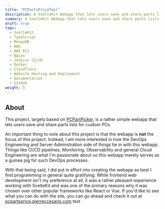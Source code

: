 ```yaml
---
title: "PCPartsPriceTool"
description: A SvelteKit Webapp that lets users save and share parts lists for custom PCs | Deployed on AWS with CI/CD
summary: A SvelteKit Webapp that lets users save and share parts lists for custom PCs | Deployed on AWS with CI/CD
draft: true
tags:
  - SvelteKit
  - TypeScript
  - MongoDB
  - AWS
  - AWS EC2
  - Nginx
  - Jenkins CI/CD
  - Docker
  - Cloudflare
  - Website Hosting and Deployment
  - Documentation
  - GitHub
weight: 5
---
```


## About

This project, largely based on [PCPartPicker](https://pcpartpicker.com), is a rather simple webapp that lets users save and share parts lists for custom PCs.

An important thing to note about this project is that the webapp is **not** the focus of this project. Instead, I am more interested in how the DevOps Engineering and Server Adminstration side of things tie in with this webapp. Things like CI/CD pipelines, Monitoring, Observability and general Cloud Engineering are what I'm passionate about so this webapp merely serves as a guinea pig for such DevOps processes.

With that being said, I did put in effort into creating the webapp as best I find programming in general quite gratifying. While frontend web development isn't my preference at all, it was a rather pleasant experience working with SvelteKit and was one of the primary reasons why it was chosen over other popular frameworks like React or Vue. If you'd like to see what you can do with the site, you can go ahead and check it out at [pcpartsprice.pierreccesario.com](https:/pcpartsprice.pierreccesario.com) test
